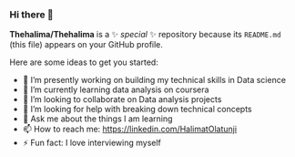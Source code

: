 ### Hi there 👋


**Thehalima/Thehalima** is a ✨ _special_ ✨ repository because its `README.md` (this file) appears on your GitHub profile.

Here are some ideas to get you started:

- 🔭 I’m presently working on building my technical skills in Data science
- 🌱 I’m currently learning data analysis on coursera
- 👯 I’m looking to collaborate on Data analysis projects
- 🤔 I’m looking for help with breaking down technical concepts
- 💬 Ask me about the things I am learning
- 📫 How to reach me: https://linkedin.com/HalimatOlatunji
- ⚡ Fun fact: I love interviewing myself

